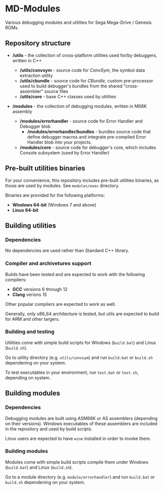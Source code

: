 # MD-Modules

Various debugging modules and utilities for Sega Mega-Drive / Genesis ROMs.

## Repository structure

- **/utils** - the collection of cross-platform utilities used for/by debuggers, written in C++
  - **/utils/convsym** - source code for *ConvSym*, the symbol data extraction utility
  - **/utils/cbundle** - source code for *CBundle*, custom pre-processor used to build debugger's bundles from the shared "cross-assembler" source files
  - **/utils/core** - base C++ classes used by utilities

- **/modules** - the collection of debugging modules, written in M68K assembly
  - **/modules/errorhandler** - source code for Error Handler and Debugger blob
    - **/modules/errorhandler/bundles** - bundles source code that define debugger macros and integrate pre-compiled Error Handler blob into your projects.
  - **/modules/core** - source code for debugger's core, which includes Console subsystem (used by Error Handler)

## Pre-built utilities binaries

For your convenience, this repository includes pre-built utilities binaries, as those are used by modules. See `modules/exec` directory.

Binaries are provided for the following platforms:
* **Windows 64-bit** (Windows 7 and above)
* **Linux 64-bit**

## Building utilities

### Dependencies

No dependencies are used rather than Standard C++ library.

### Compiler and archivetures support

Builds have been tested and are expected to work with the following compilers: 
* __GCC__ versions 6 through 12
* __Clang__ verions 15

Other popular compilers are expected to work as well.

Generally, only x86_64 architecture is tested, but utils are expected to build for ARM and other targers.

### Building and testing

Utilities come with simple build scripts for Windows (`build.bat`) and Linux (`build.sh`).

Go to utility directory (e.g. `utils/convsym`) and run `build.bat` or `build.sh` dependening on your system.

To test executables in your environment, run `test.bat` or `test.sh`, depending on system.

## Building modules

### Dependencies

Debugging modules are built using ASM68K or AS assemblers (depending on their versions). Windows executables of these assemblers are included in the repository and used by build scripts.

Linux users are expected to have `wine` installed in order to invoke them.

### Building modules

Modules come with simple build scripts compile them under Windows (`build.bat`) and Linux (`build.sh`).

Go to a module directory (e.g. `module/errorhandler`) and run `build.bat` or `build.sh` dependening on your system.

